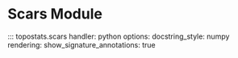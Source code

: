 # Scars Module

::: topostats.scars
handler: python
options:
docstring_style: numpy
rendering:
show_signature_annotations: true
